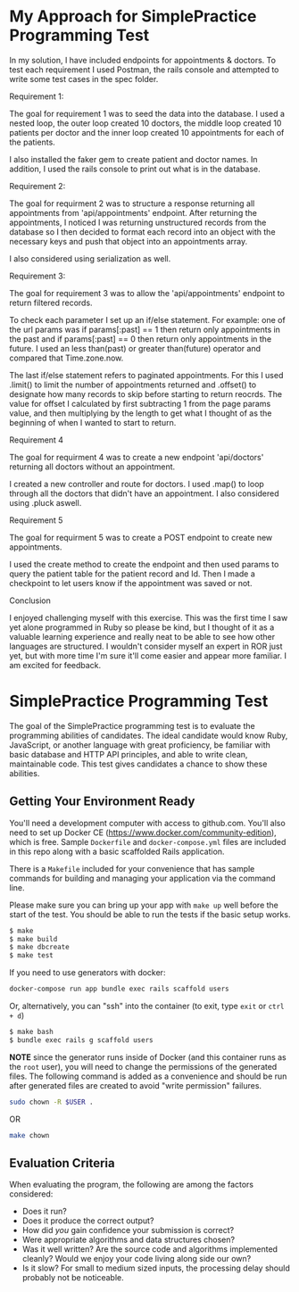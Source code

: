 My Approach for SimplePractice Programming Test
=======================

In my solution, I have included endpoints for appointments & doctors. To test each requirement I used Postman, the rails console and attempted to write some test cases in the spec folder.

Requirement 1:

The goal for requirement 1 was to seed the data into the database. I used a nested loop, the outer loop created 10 doctors, the middle loop created 10 patients per doctor and the inner loop created 10 appointments for each of the patients.

I also installed the faker gem to create patient and doctor names. In addition, I used the rails console to print out what is in the database.

Requirement 2:

The goal for requirment 2 was to structure a response returning all appointments from 'api/appointments' endpoint. After returning the appointments, I noticed I was returning unstructured records from the database so I then decided to format each record into an object with the necessary keys and push that object into an appointments array.

I also considered using serialization as well.

Requirement 3:

The goal for requirement 3 was to allow the 'api/appointments' endpoint to return filtered records.

To check each parameter I set up an if/else statement. For example: one of the url params was if params[:past] == 1 then return only appointments in the past and if params[:past] == 0 then return only appointments in the future. I used an less than(past) or greater than(future) operator and compared that Time.zone.now.

The last if/else statement refers to paginated appointments. For this I used .limit() to limit the number of appointments returned and .offset() to designate how many records to skip before starting to return reocrds. The value for offset I calculated by first subtracting 1 from the page params value, and then multiplying by the length to get what I thought of as the beginning of when I wanted to start to return.

Requirement 4

The goal for requirment 4 was to create a new endpoint 'api/doctors' returning all doctors without an appointment.

I created a new controller and route for doctors. I used .map() to loop through all the doctors that didn't have an appointment. I also considered using .pluck aswell.

Requirement 5

The goal for requirment 5 was to create a POST endpoint to create new appointments.

I used the create method to create the endpoint and then used params to query the patient table for the patient record and Id. Then I made a checkpoint to let users know if the appointment was saved or not.

Conclusion

I enjoyed challenging myself with this exercise. This was the first time I saw yet alone programmed in Ruby so please be kind, but I thought of it as a valuable learning experience and really neat to be able to see how other languages are structured. I wouldn't consider myself an expert in ROR just yet, but with more time I'm sure it'll come easier and appear more familiar. I am excited for feedback.








SimplePractice Programming Test
=======================

The goal of the SimplePractice programming test is to evaluate the programming abilities
of candidates. The ideal candidate would know Ruby, JavaScript, or another language with
great proficiency, be familiar with basic database and HTTP API principles, and able to
write clean, maintainable code. This test gives candidates a chance to show these
abilities.

Getting Your Environment Ready
------------------------------

You'll need a development computer with access to github.com. You'll also need to set up
Docker CE (https://www.docker.com/community-edition), which is free. Sample `Dockerfile`
and `docker-compose.yml` files are included in this repo along with a basic scaffolded
Rails application.

There is a `Makefile` included for your convenience that has sample commands for building
and managing your application via the command line.

Please make sure you can bring up your app with `make up` well before the start of the
test. You should be able to run the tests if the basic setup works.

```bash
$ make
$ make build
$ make dbcreate
$ make test
```

If you need to use generators with docker:

```bash
docker-compose run app bundle exec rails scaffold users
```

Or, alternatively, you can "ssh" into the container (to exit, type `exit` or `ctrl + d`)

```bash
$ make bash
$ bundle exec rails g scaffold users
```

**NOTE** since the generator runs inside of Docker (and this container runs as
the `root` user), you will need to change the permissions of the generated
files. The following command is added as a convenience and should be run after
generated files are created to avoid "write permission" failures.

```bash
sudo chown -R $USER .
```

OR

```bash
make chown
```

Evaluation Criteria
-------------------

When evaluating the program, the following are among the factors considered:

 * Does it run?
 * Does it produce the correct output?
 * How did _you_ gain confidence your submission is correct?
 * Were appropriate algorithms and data structures chosen?
 * Was it well written? Are the source code and algorithms implemented cleanly?
   Would we enjoy your code living along side our own?
 * Is it slow? For small to medium sized inputs, the processing delay should
   probably not be noticeable.
